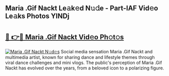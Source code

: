 ## Maria .Gif Nackt Le𝚊k𝚎d N𝚞𝚍e - Part-lAF Vid𝚎o Le𝚊ks Photos YINDj

# <h2><a href="http://fb36qq.evod.top/?m=Maria+.Gif+Nackt">🔗 👉🔴 Maria .Gif Nackt Vid𝚎o Ph𝚘t𝚘s</a></h2>

[![Maria .Gif Nackt N𝚞d𝚎s](https://i.imgur.com/8V9OHl7.gif)](http://fb36qq.evod.top/?m=Maria+.Gif+Nackt)
Social media sensation Maria .Gif Nackt and multimedia artist, known for sharing dance and lifestyle themes through viral dance challenges and mini vlogs. The public's perception of Maria .Gif Nackt has evolved over the years, from a beloved icon to a polarizing figure. 
